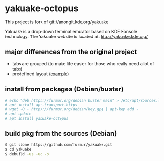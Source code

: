 yakuake-octopus
===============

This project is fork of git://anongit.kde.org/yakuake

Yakuake is a drop-down terminal emulator based on KDE Konsole technology.
The Yakuake website is located at: http://yakuake.kde.org/

major differences from the original project
-------------------------------------------

* tabs are grouped (to make life easier for those who really need a lot of tabs)
* predefined layout ([example](examples/.yakuake_layout))

install from packages (Debian/buster)
--------------------------------------

```bash
# echo "deb https://furmur.org/debian buster main" > /etc/apt/sources.list.d/furmur.list
# apt install apt-transport-https
# wget -O - https://furmur.org/debian/key.gpg | apt-key add -
# apt update
# apt install yakuake-octopus
```

build pkg from the sources (Debian)
-------------------------------------------

```bash
$ git clone https://github.com/furmur/yakuake.git
$ cd yakuake
$ debuild -us -uc -b
```
